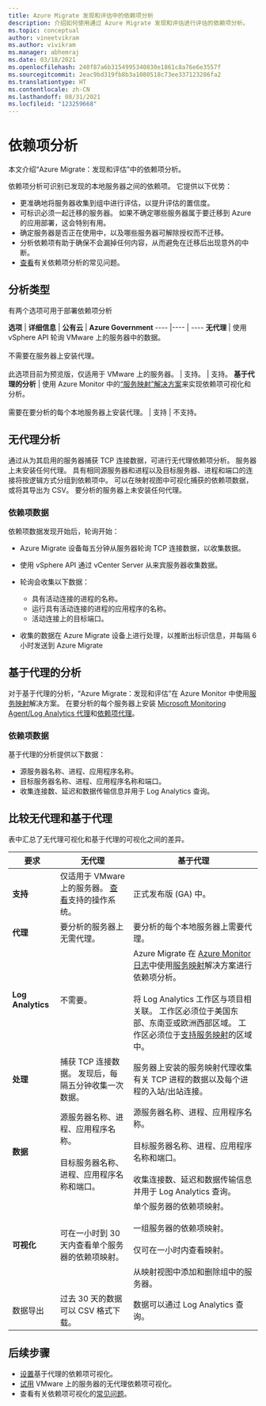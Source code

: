 ```yaml
---
title: Azure Migrate 发现和评估中的依赖项分析
description: 介绍如何使用通过 Azure Migrate 发现和评估进行评估的依赖项分析。
ms.topic: conceptual
author: vineetvikram
ms.author: vivikram
ms.manager: abhemraj
ms.date: 03/18/2021
ms.openlocfilehash: 240f87a6b3154995340830e1861c8a76e6e3557f
ms.sourcegitcommit: 2eac9bd319fb8b3a1080518c73ee337123286fa2
ms.translationtype: HT
ms.contentlocale: zh-CN
ms.lasthandoff: 08/31/2021
ms.locfileid: "123259668"
---
```

# <a name="dependency-analysis"></a>依赖项分析

本文介绍“Azure Migrate：发现和评估”中的依赖项分析。

依赖项分析可识别已发现的本地服务器之间的依赖项。 它提供以下优势：

- 更准确地将服务器收集到组中进行评估，以提升评估的置信度。
- 可标识必须一起迁移的服务器。 如果不确定哪些服务器属于要迁移到 Azure 的应用部署，这会特别有用。
- 确定服务器是否正在使用中，以及哪些服务器可解除授权而不迁移。
- 分析依赖项有助于确保不会漏掉任何内容，从而避免在迁移后出现意外的中断。
- [查看](common-questions-discovery-assessment.md#what-is-dependency-visualization)有关依赖项分析的常见问题。

## <a name="analysis-types"></a>分析类型

有两个选项可用于部署依赖项分析

**选项** | **详细信息** | **公有云** | **Azure Government**
----  |---- | ----
**无代理** | 使用 vSphere API 轮询 VMware 上的服务器中的数据。<br/><br/> 不需要在服务器上安装代理。<br/><br/> 此选项目前为预览版，仅适用于 VMware 上的服务器。 | 支持。 | 支持。
**基于代理的分析** | 使用 Azure Monitor 中的[“服务映射”解决方案](../azure-monitor/vm/service-map.md)来实现依赖项可视化和分析。<br/><br/> 需要在要分析的每个本地服务器上安装代理。 | 支持 | 不支持。

## <a name="agentless-analysis"></a>无代理分析

通过从为其启用的服务器捕获 TCP 连接数据，可进行无代理依赖项分析。 服务器上未安装任何代理。 具有相同源服务器和进程以及目标服务器、进程和端口的连接将按逻辑方式分组到依赖项中。 可以在映射视图中可视化捕获的依赖项数据，或将其导出为 CSV。 要分析的服务器上未安装任何代理。

### <a name="dependency-data"></a>依赖项数据

依赖项数据发现开始后，轮询开始：

- Azure Migrate 设备每五分钟从服务器轮询 TCP 连接数据，以收集数据。
- 使用 vSphere API 通过 vCenter Server 从来宾服务器收集数据。
- 轮询会收集以下数据：

    - 具有活动连接的进程的名称。
    - 运行具有活动连接的进程的应用程序的名称。
    - 活动连接上的目标端口。

- 收集的数据在 Azure Migrate 设备上进行处理，以推断出标识信息，并每隔 6 小时发送到 Azure Migrate


## <a name="agent-based-analysis"></a>基于代理的分析

对于基于代理的分析，“Azure Migrate：发现和评估”在 Azure Monitor 中使用[服务映射](../azure-monitor/vm/service-map.md)解决方案。 在要分析的每个服务器上安装 [Microsoft Monitoring Agent/Log Analytics 代理](../azure-monitor/agents/agents-overview.md#log-analytics-agent)和[依赖项代理](../azure-monitor/agents/agents-overview.md#dependency-agent)。

### <a name="dependency-data"></a>依赖项数据

基于代理的分析提供以下数据：

- 源服务器名称、进程、应用程序名称。
- 目标服务器名称、进程、应用程序名称和端口。
- 收集连接数、延迟和数据传输信息并用于 Log Analytics 查询。

## <a name="compare-agentless-and-agent-based"></a>比较无代理和基于代理

表中汇总了无代理可视化和基于代理的可视化之间的差异。

**要求** | **无代理** | **基于代理**
--- | --- | ---
**支持** | 仅适用于 VMware 上的服务器。 [查看](migrate-support-matrix-vmware.md#dependency-analysis-requirements-agentless)支持的操作系统。 | 正式发布版 (GA) 中。
**代理** | 要分析的服务器上无需代理。 | 要分析的每个本地服务器上需要代理。
**Log Analytics** | 不需要。 | Azure Migrate 在 [Azure Monitor 日志](../azure-monitor/logs/log-query-overview.md)中使用[服务映射](../azure-monitor/vm/service-map.md)解决方案进行依赖项分析。<br/><br/> 将 Log Analytics 工作区与项目相关联。 工作区必须位于美国东部、东南亚或欧洲西部区域。 工作区必须位于[支持服务映射](../azure-monitor/vm/vminsights-configure-workspace.md#supported-regions)的区域中。
**处理** | 捕获 TCP 连接数据。 发现后，每隔五分钟收集一次数据。 | 服务器上安装的服务映射代理收集有关 TCP 进程的数据以及每个进程的入站/出站连接。
**数据** | 源服务器名称、进程、应用程序名称。<br/><br/> 目标服务器名称、进程、应用程序名称和端口。 | 源服务器名称、进程、应用程序名称。<br/><br/> 目标服务器名称、进程、应用程序名称和端口。<br/><br/> 收集连接数、延迟和数据传输信息并用于 Log Analytics 查询。 
**可视化** | 可在一小时到 30 天内查看单个服务器的依赖项映射。 | 单个服务器的依赖项映射。<br/><br/> 一组服务器的依赖项映射。<br/><br/>  仅可在一小时内查看映射。<br/><br/> 从映射视图中添加和删除组中的服务器。
数据导出 | 过去 30 天的数据可以 CSV 格式下载。 | 数据可以通过 Log Analytics 查询。



## <a name="next-steps"></a>后续步骤

- [设置](how-to-create-group-machine-dependencies.md)基于代理的依赖项可视化。
- [试用](how-to-create-group-machine-dependencies-agentless.md) VMware 上的服务器的无代理依赖项可视化。
- 查看有关依赖项可视化的[常见问题](common-questions-discovery-assessment.md#what-is-dependency-visualization)。
